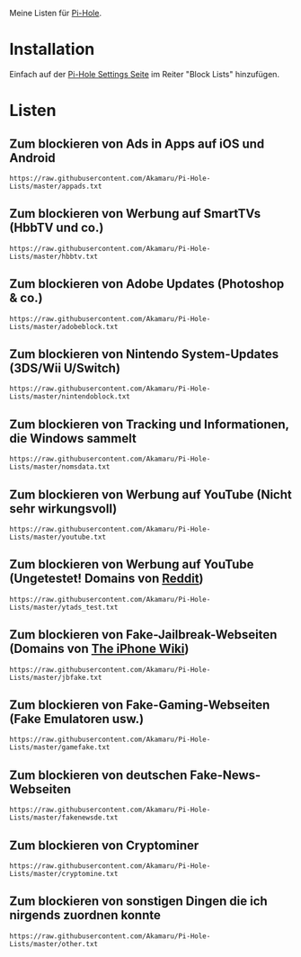 Meine Listen für [Pi-Hole](https://github.com/pi-hole/pi-hole).

# Installation
Einfach auf der [Pi-Hole Settings Seite](http://pi.hole/admin/settings.php?tab=blocklists) im Reiter "Block Lists" hinzufügen.

# Listen
## Zum blockieren von Ads in Apps auf iOS und Android
`https://raw.githubusercontent.com/Akamaru/Pi-Hole-Lists/master/appads.txt`
## Zum blockieren von Werbung auf SmartTVs (HbbTV und co.)
`https://raw.githubusercontent.com/Akamaru/Pi-Hole-Lists/master/hbbtv.txt`
## Zum blockieren von Adobe Updates (Photoshop & co.)
`https://raw.githubusercontent.com/Akamaru/Pi-Hole-Lists/master/adobeblock.txt`
## Zum blockieren von Nintendo System-Updates (3DS/Wii U/Switch)
`https://raw.githubusercontent.com/Akamaru/Pi-Hole-Lists/master/nintendoblock.txt`
## Zum blockieren von Tracking und Informationen, die Windows sammelt
`https://raw.githubusercontent.com/Akamaru/Pi-Hole-Lists/master/nomsdata.txt`
## Zum blockieren von Werbung auf YouTube (Nicht sehr wirkungsvoll)
`https://raw.githubusercontent.com/Akamaru/Pi-Hole-Lists/master/youtube.txt`
## Zum blockieren von Werbung auf YouTube (Ungetestet! Domains von [Reddit](https://www.reddit.com/r/pihole/comments/707e5z/youtube_ads_are_back))
`https://raw.githubusercontent.com/Akamaru/Pi-Hole-Lists/master/ytads_test.txt`
## Zum blockieren von Fake-Jailbreak-Webseiten (Domains von [The iPhone Wiki](https://www.theiphonewiki.com/wiki/Scam_Jailbreaks_and_Unlocks))
`https://raw.githubusercontent.com/Akamaru/Pi-Hole-Lists/master/jbfake.txt`
## Zum blockieren von Fake-Gaming-Webseiten (Fake Emulatoren usw.)
`https://raw.githubusercontent.com/Akamaru/Pi-Hole-Lists/master/gamefake.txt`
## Zum blockieren von deutschen Fake-News-Webseiten
`https://raw.githubusercontent.com/Akamaru/Pi-Hole-Lists/master/fakenewsde.txt`
## Zum blockieren von Cryptominer
`https://raw.githubusercontent.com/Akamaru/Pi-Hole-Lists/master/cryptomine.txt`
## Zum blockieren von sonstigen Dingen die ich nirgends zuordnen konnte
`https://raw.githubusercontent.com/Akamaru/Pi-Hole-Lists/master/other.txt`